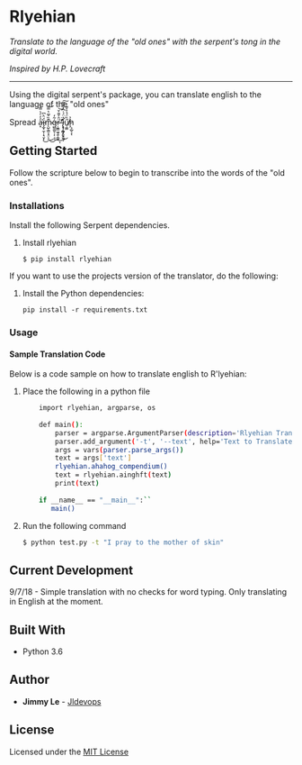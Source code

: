# Rlyehian

_Translate to the language of the "old ones" with the serpent's tong in the digital world._

_Inspired by H.P. Lovecraft_
***

Using the digital serpent's package, you can translate english to the language of the "old ones"

Spread a̶͙̓̓̓͛̿̓͘ḯ̵̡̲̟̼͎̩͉̬̙̈̀͆͜m̴̨̺̖͇͔̝̤̖͊̏̌̅̔̿͜͜͝ģ̶̺͚̬̣̣̜͉̃̒͜ŗ̷͖͇͖̘͍̹̳̈̑͐͌̇̆͘͜͝ͅ'̴̢͉͎͇͔̬̖̽̈̕͜ļ̷̛̥̹̰͎̤͉̫̱̗͗̈́͗͆̾͒̄̅͠ű̸̖̼͇̏̈́̉̊̌̃̕ḩ̷̧̲̬͔̉ͅ


## Getting Started

Follow the scripture below to begin to transcribe into the words of the "old ones".

### Installations

Install the following Serpent dependencies.

1. Install rlyehian
    ```
    $ pip install rlyehian
    ```

If you want to use the projects version of the translator, do the following:
1. Install the Python dependencies:
    ```
    pip install -r requirements.txt
    ```

### Usage

#### Sample Translation Code
Below is a code sample on how to translate english to R'lyehian:

1. Place the following in a python file
    ```bash
        import rlyehian, argparse, os
         
        def main():
            parser = argparse.ArgumentParser(description='Rlyehian Translator.  Speak the language of the old ones.')
            parser.add_argument('-t', '--text', help='Text to Translate', required=True)
            args = vars(parser.parse_args())
            text = args['text']
            rlyehian.ahahog_compendium()
            text = rlyehian.ainghft(text)
            print(text)
         
        if __name__ == "__main__":``
           main()
    ```
2. Run the following command
    ```bash
    $ python test.py -t "I pray to the mother of skin"
    ```
## Current Development

9/7/18 - Simple translation with no checks for word typing.  Only translating in English at the moment.

## Built With

* Python 3.6

## Author

* **Jimmy Le** - [Jldevops](https://github.com/jldevops)

## License

Licensed under the [MIT License](LICENSE)